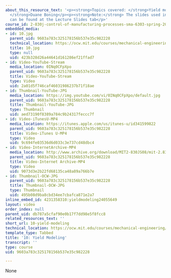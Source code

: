 ```yaml
---
about_this_resource_text: '<p><strong>Topics covered: </strong>Yield modeling</p><p><strong>Instructor:
  </strong>Duane Boning</p><p><strong>Note:</strong> The slides used in this lecture
  can be found at the Lecture Slides tab</p>'
course_id: 2-830j-control-of-manufacturing-processes-sma-6303-spring-2008
embedded_media:
- id: 10.jpg
  parent_uid: 9603a783c325178156b537e35c982228
  technical_location: https://ocw.mit.edu/courses/mechanical-engineering/2-830j-control-of-manufacturing-processes-sma-6303-spring-2008/lecture-videos/10-yield-modeling/10.jpg
  title: 10.jpg
  type: null
  uid: 423b328d26a44641d161286ef21ffad7
- id: Video-YouTube-Stream
  media_location: 0INq0CFpXpo
  parent_uid: 9603a783c325178156b537e35c982228
  title: Video-YouTube-Stream
  type: Video
  uid: 2a01d5f746caf46031986237b71f18ae
- id: Thumbnail-YouTube-JPG
  media_location: https://img.youtube.com/vi/0INq0CFpXpo/default.jpg
  parent_uid: 9603a783c325178156b537e35c982228
  title: Thumbnail-YouTube-JPG
  type: Thumbnail
  uid: aed73190f8389a784c9b24317feccc7f
- id: Video-iTunesU-MP4
  media_location: https://itunes.apple.com/us/itunes-u/id341599822
  parent_uid: 9603a783c325178156b537e35c982228
  title: Video-iTunes U-MP4
  type: Video
  uid: 9c694fe03536d6d033c3e737cd48dbc4
- id: Video-InternetArchive-MP4
  media_location: http://www.archive.org/download/MIT2-830JS08/mit-2.830-s08-lec10_300k.mp4
  parent_uid: 9603a783c325178156b537e35c982228
  title: Video-Internet Archive-MP4
  type: Video
  uid: 9073d3e2b22fd68135ca48a89a766b7e
- id: Thumbnail-OCW-JPG
  parent_uid: 9603a783c325178156b537e35c982228
  title: Thumbnail-OCW-JPG
  type: Thumbnail
  uid: 495b08d9ba8cbd34ee7cbafca871e2a7
inline_embed_id: 4231358310:yieldmodeling24055649
layout: video
order_index: null
parent_uid: db787a5cfaf90e0b17f7dd98e5f8fcc8
related_resources_text: ''
short_url: 10-yield-modeling
technical_location: https://ocw.mit.edu/courses/mechanical-engineering/2-830j-control-of-manufacturing-processes-sma-6303-spring-2008/lecture-videos/10-yield-modeling
template_type: Tabbed
title: '10: Yield Modeling'
transcript: ''
type: course
uid: 9603a783c325178156b537e35c982228

---
```

None